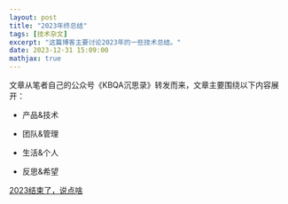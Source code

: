 ```yaml
---
layout: post
title: "2023年终总结"
tags: [技术杂文]
excerpt: "这篇博客主要讨论2023年的一些技术总结。"
date: 2023-12-31 15:09:00
mathjax: true
---
```


文章从笔者自己的公众号《KBQA沉思录》转发而来，文章主要围绕以下内容展开：

+ 产品&技术

+ 团队&管理

+ 生活&个人

+ 反思&希望

[2023结束了，说点啥](https://mp.weixin.qq.com/s?__biz=MzU2MTY2ODEzNA==&mid=2247484851&idx=1&sn=1f6d75dd9abce4be821da5a06e64b577&chksm=fc740cfacb0385ec2bd720a1d6f8892796f1b685554dd61211b5aaf30811d5ea694602a7857e&token=621411851&lang=zh_CN#rd)
